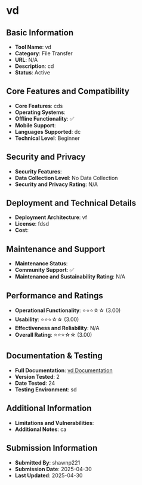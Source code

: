 # vd

## Basic Information
- **Tool Name**: vd
- **Category**: File Transfer
- **URL**: N/A
- **Description**: cd
- **Status**: Active

## Core Features and Compatibility
- **Core Features**: cds
- **Operating Systems**: 
- **Offline Functionality**: ✅
- **Mobile Support**: 
- **Languages Supported**: dc
- **Technical Level**: Beginner

## Security and Privacy
- **Security Features**: 
- **Data Collection Level**: No Data Collection
- **Security and Privacy Rating**: N/A

## Deployment and Technical Details
- **Deployment Architecture**: vf
- **License**: fdsd
- **Cost**: 

## Maintenance and Support
- **Maintenance Status**: 
- **Community Support**: ✅
- **Maintenance and Sustainability Rating**: N/A

## Performance and Ratings
- **Operational Functionality**: ⭐⭐⭐☆☆ (3.00)
- **Usability**: ⭐⭐⭐☆☆ (3.00)
- **Effectiveness and Reliability**: N/A
- **Overall Rating**: ⭐⭐⭐☆☆ (3.00)

## Documentation & Testing
- **Full Documentation**: [vd Documentation](https://github.com/user-attachments/files/19982271/Testing.Process.for.Tools.1.pdf)
- **Version Tested**: 2
- **Date Tested**: 24
- **Testing Environment**: sd

## Additional Information
- **Limitations and Vulnerabilities**: 
- **Additional Notes**: ca

## Submission Information
- **Submitted By**: shawnp221
- **Submission Date**: 2025-04-30
- **Last Updated**: 2025-04-30
